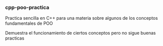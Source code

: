 ### cpp-poo-practica
Practica sencilla en C++ para una materia sobre algunos de los conceptos fundamentales de POO

Demuestra el funcionamiento de ciertos conceptos pero no sigue buenas practicas
